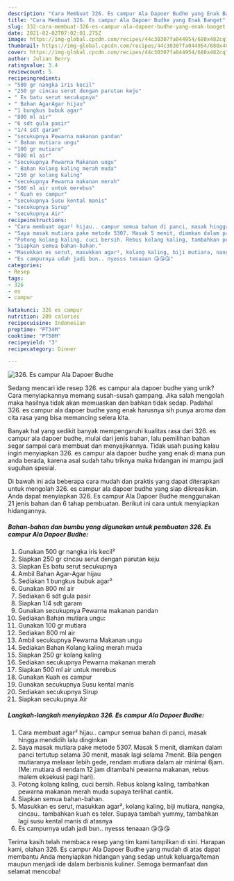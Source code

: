 ```yaml
---
description: "Cara Membuat 326. Es campur Ala Dapoer Budhe yang Enak Banget"
title: "Cara Membuat 326. Es campur Ala Dapoer Budhe yang Enak Banget"
slug: 332-cara-membuat-326-es-campur-ala-dapoer-budhe-yang-enak-banget
date: 2021-02-02T07:02:01.275Z
image: https://img-global.cpcdn.com/recipes/44c30307fa044954/680x482cq70/326-es-campur-ala-dapoer-budhe-foto-resep-utama.jpg
thumbnail: https://img-global.cpcdn.com/recipes/44c30307fa044954/680x482cq70/326-es-campur-ala-dapoer-budhe-foto-resep-utama.jpg
cover: https://img-global.cpcdn.com/recipes/44c30307fa044954/680x482cq70/326-es-campur-ala-dapoer-budhe-foto-resep-utama.jpg
author: Julian Berry
ratingvalue: 3.4
reviewcount: 5
recipeingredient:
- "500 gr nangka iris kecil"
- "250 gr cincau serut dengan parutan keju"
- " Es batu serut secukupnya"
- " Bahan AgarAgar hijau"
- "1 bungkus bubuk agar"
- "800 ml air"
- "6 sdt gula pasir"
- "1/4 sdt garam"
- "secukupnya Pewarna makanan pandan"
- " Bahan mutiara ungu"
- "100 gr mutiara"
- "800 ml air"
- "secukupnya Pewarna Makanan ungu"
- " Bahan Kolang kaling merah muda"
- "250 gr kolang kaling"
- "secukupnya Pewarna makanan merah"
- "500 ml air untuk merebus"
- " Kuah es campur"
- "secukupnya Susu kental manis"
- "secukupnya Sirup"
- "secukupnya Air"
recipeinstructions:
- "Cara membuat agar² hijau.. campur semua bahan di panci, masak hingga mendidih lalu dinginkan"
- "Saya masak mutiara pake metode 5307. Masak 5 menit, diamkan dalam panci tertutup selama 30 menit, masak lagi selama 7menit. Bila pengen mutiaranya melaaar lebih gede, rendam mutiara dalam air minimal 6jam. (Me: mutiara di rendam 12 jam ditambahi pewarna makanan, rebus malem eksekusi pagi hari)."
- "Potong kolang kaling, cuci bersih. Rebus kolang kaling, tambahkan pewarna makanan merah muda supaya terlihat cantik."
- "Siapkan semua bahan-bahan."
- "Masukkan es serut, masukkan agar², kolang kaling, biji mutiara, nangka, cincau.. tambahkan kuah es teler. Supaya tambah yummy, tambahkan lagi susu kental manis di atasnya"
- "Es campurnya udah jadi bun.. nyesss tenaaan 😘😘😘"
categories:
- Resep
tags:
- 326
- es
- campur

katakunci: 326 es campur 
nutrition: 209 calories
recipecuisine: Indonesian
preptime: "PT34M"
cooktime: "PT50M"
recipeyield: "3"
recipecategory: Dinner

---
```



![326. Es campur Ala Dapoer Budhe](https://img-global.cpcdn.com/recipes/44c30307fa044954/680x482cq70/326-es-campur-ala-dapoer-budhe-foto-resep-utama.jpg)

Sedang mencari ide resep 326. es campur ala dapoer budhe yang unik? Cara menyiapkannya memang susah-susah gampang. Jika salah mengolah maka hasilnya tidak akan memuaskan dan bahkan tidak sedap. Padahal 326. es campur ala dapoer budhe yang enak harusnya sih punya aroma dan cita rasa yang bisa memancing selera kita.



Banyak hal yang sedikit banyak mempengaruhi kualitas rasa dari 326. es campur ala dapoer budhe, mulai dari jenis bahan, lalu pemilihan bahan segar sampai cara membuat dan menyajikannya. Tidak usah pusing kalau ingin menyiapkan 326. es campur ala dapoer budhe yang enak di mana pun anda berada, karena asal sudah tahu triknya maka hidangan ini mampu jadi suguhan spesial.


Di bawah ini ada beberapa cara mudah dan praktis yang dapat diterapkan untuk mengolah 326. es campur ala dapoer budhe yang siap dikreasikan. Anda dapat menyiapkan 326. Es campur Ala Dapoer Budhe menggunakan 21 jenis bahan dan 6 tahap pembuatan. Berikut ini cara untuk menyiapkan hidangannya.

<!--inarticleads1-->

##### Bahan-bahan dan bumbu yang digunakan untuk pembuatan 326. Es campur Ala Dapoer Budhe:

1. Gunakan 500 gr nangka iris kecil²
1. Siapkan 250 gr cincau serut dengan parutan keju
1. Siapkan  Es batu serut secukupnya
1. Ambil  Bahan Agar-Agar hijau
1. Sediakan 1 bungkus bubuk agar²
1. Gunakan 800 ml air
1. Sediakan 6 sdt gula pasir
1. Siapkan 1/4 sdt garam
1. Gunakan secukupnya Pewarna makanan pandan
1. Sediakan  Bahan mutiara ungu:
1. Gunakan 100 gr mutiara
1. Sediakan 800 ml air
1. Ambil secukupnya Pewarna Makanan ungu
1. Sediakan  Bahan Kolang kaling merah muda
1. Siapkan 250 gr kolang kaling
1. Sediakan secukupnya Pewarna makanan merah
1. Siapkan 500 ml air untuk merebus
1. Gunakan  Kuah es campur
1. Gunakan secukupnya Susu kental manis
1. Sediakan secukupnya Sirup
1. Siapkan secukupnya Air




<!--inarticleads2-->

##### Langkah-langkah menyiapkan 326. Es campur Ala Dapoer Budhe:

1. Cara membuat agar² hijau.. campur semua bahan di panci, masak hingga mendidih lalu dinginkan
1. Saya masak mutiara pake metode 5307. Masak 5 menit, diamkan dalam panci tertutup selama 30 menit, masak lagi selama 7menit. Bila pengen mutiaranya melaaar lebih gede, rendam mutiara dalam air minimal 6jam. (Me: mutiara di rendam 12 jam ditambahi pewarna makanan, rebus malem eksekusi pagi hari).
1. Potong kolang kaling, cuci bersih. Rebus kolang kaling, tambahkan pewarna makanan merah muda supaya terlihat cantik.
1. Siapkan semua bahan-bahan.
1. Masukkan es serut, masukkan agar², kolang kaling, biji mutiara, nangka, cincau.. tambahkan kuah es teler. Supaya tambah yummy, tambahkan lagi susu kental manis di atasnya
1. Es campurnya udah jadi bun.. nyesss tenaaan 😘😘😘




Terima kasih telah membaca resep yang tim kami tampilkan di sini. Harapan kami, olahan 326. Es campur Ala Dapoer Budhe yang mudah di atas dapat membantu Anda menyiapkan hidangan yang sedap untuk keluarga/teman maupun menjadi ide dalam berbisnis kuliner. Semoga bermanfaat dan selamat mencoba!
